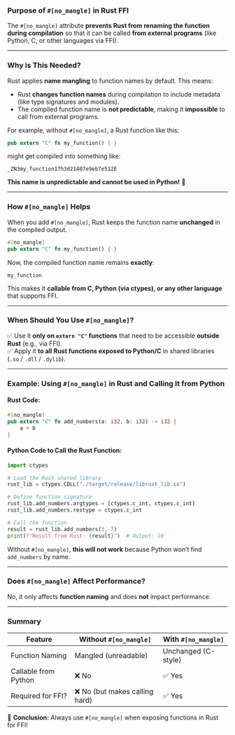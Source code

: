 ### **Purpose of `#[no_mangle]` in Rust FFI**
The `#[no_mangle]` attribute **prevents Rust from renaming the function during compilation** so that it can be called **from external programs** (like Python, C, or other languages via FFI).

---

### **Why is This Needed?**
Rust applies **name mangling** to function names by default. This means:
- Rust **changes function names** during compilation to include metadata (like type signatures and modules).
- The compiled function name is **not predictable**, making it **impossible** to call from external programs.

For example, without `#[no_mangle]`, a Rust function like this:

```rust
pub extern "C" fn my_function() { }
```

might get compiled into something like:

```
_ZN3my_function17h3d21407e9eb7e512E
```

**This name is unpredictable and cannot be used in Python!** 🚨

---

### **How `#[no_mangle]` Helps**
When you add `#[no_mangle]`, Rust keeps the function name **unchanged** in the compiled output.

```rust
#[no_mangle]
pub extern "C" fn my_function() { }
```

Now, the compiled function name remains **exactly**:

```
my_function
```

This makes it **callable from C, Python (via ctypes), or any other language** that supports FFI.

---

### **When Should You Use `#[no_mangle]`?**
✅ Use it **only on `extern "C"` functions** that need to be accessible **outside Rust** (e.g., via FFI).  
✅ Apply it **to all Rust functions exposed to Python/C** in shared libraries (`.so` / `.dll` / `.dylib`).  

---

### **Example: Using `#[no_mangle]` in Rust and Calling It from Python**
#### **Rust Code:**
```rust
#[no_mangle]
pub extern "C" fn add_numbers(a: i32, b: i32) -> i32 {
    a + b
}
```

#### **Python Code to Call the Rust Function:**
```python
import ctypes

# Load the Rust shared library
rust_lib = ctypes.CDLL("./target/release/librust_lib.so")

# Define function signature
rust_lib.add_numbers.argtypes = [ctypes.c_int, ctypes.c_int]
rust_lib.add_numbers.restype = ctypes.c_int

# Call the function
result = rust_lib.add_numbers(3, 7)
print(f"Result from Rust: {result}")  # Output: 10
```

Without `#[no_mangle]`, **this will not work** because Python won’t find `add_numbers` by name.

---

### **Does `#[no_mangle]` Affect Performance?**
No, it only affects **function naming** and does **not** impact performance.

---

### **Summary**
| Feature          | Without `#[no_mangle]` | With `#[no_mangle]` |
|-----------------|----------------------|---------------------|
| Function Naming | Mangled (unreadable) | Unchanged (C-style) |
| Callable from Python | ❌ No | ✅ Yes |
| Required for FFI? | ❌ No (but makes calling hard) | ✅ Yes |

🚀 **Conclusion:** Always use `#[no_mangle]` when exposing functions in Rust for FFI!